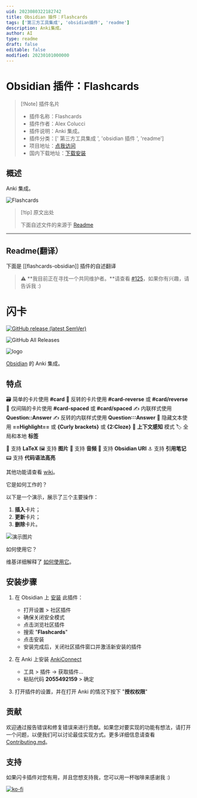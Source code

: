 ```yaml
---
uid: 2023080322182742
title: Obsidian 插件：Flashcards
tags: ['第三方工具集成', 'obsidian插件', 'readme']
description: Anki集成。
author: AI
type: readme
draft: false
editable: false
modified: 20230101000000
---
```


# Obsidian 插件：Flashcards

> [!Note] 插件名片
> - 插件名称：Flashcards
> - 插件作者：Alex Colucci
> - 插件说明：Anki 集成。
> - 插件分类：[' 第三方工具集成 ', 'obsidian 插件 ', 'readme']
> - 项目地址：[点我访问](https://github.com/reuseman/flashcards-obsidian)
> - 国内下载地址：[下载安装](https://pkmer.cn/products/plugin/pluginMarket/?flashcards-obsidian)

## 概述

Anki 集成。

![Flashcards](https://cdn.pkmer.cn/covers/flashcards-obsidian.png!pkmer)

> [!tip] 原文出处
>
>下面自述文件的来源于 [Readme](https://ghproxy.net/https://raw.githubusercontent.com/reuseman/flashcards-obsidian/main/README.md)

---

## Readme(翻译）

下面是 [[flashcards-obsidian]] 插件的自述翻译

> :warning: **我目前正在寻找一个共同维护者。**请查看 [#125](https://github.com/reuseman/flashcards-obsidian/issues/125)，如果你有兴趣，请告诉我 :)

# 闪卡

[![GitHub release (latest SemVer)](https://img.shields.io/github/v/release/reuseman/flashcards-obsidian?style=for-the-badge&sort=semver)](https://github.com/reuseman/flashcards-obsidian/releases/latest)

![GitHub All Releases](https://img.shields.io/github/downloads/reuseman/flashcards-obsidian/total?style=for-the-badge)

![logo](logo.png)

[Obsidian](https://obsidian.md/) 的 Anki 集成。

## 特点

🗃️ 简单的卡片使用 **#card**
🎴 反转的卡片使用 **#card-reverse** 或 **#card/reverse**
📅 仅间隔的卡片使用 **#card-spaced** 或 **#card/spaced**
✍️ 内联样式使用 **Question::Answer**
✍️ 反转的内联样式使用 **Question:::Answer**
📃 隐藏文本使用 **==Highlight==** 或 **{Curly brackets}** 或 **{2:Cloze}**
🧠 **上下文感知** 模式
🏷️ 全局和本地 **标签**

🔢 支持 **LaTeX**
🖼️ 支持 **图片**
🎤 支持 **音频**
🔗 支持 **Obsidian URI**
⚓ 支持 **引用笔记**
📟 支持 **代码语法高亮**

其他功能请查看 [wiki](https://github.com/reuseman/flashcards-obsidian/wiki)。

它是如何工作的？

以下是一个演示，展示了三个主要操作：

1. **插入**卡片；
2. **更新**卡片；
3. **删除**卡片。

![演示图片](docs/demo.gif)

如何使用它？

维基详细解释了 [如何使用它](https://github.com/reuseman/flashcards-obsidian/wiki)。

## 安装步骤

1. 在 Obsidian 上 [安装](obsidian://show-plugin?id=flashcards-obsidian) 此插件：

   - 打开设置 > 社区插件
   - 确保关闭安全模式
   - 点击浏览社区插件
   - 搜索 "**Flashcards**"
   - 点击安装
   - 安装完成后，关闭社区插件窗口并激活新安装的插件

2. 在 Anki 上安装 [AnkiConnect](https://ankiweb.net/shared/info/2055492159)
   - 工具 > 插件 -> 获取插件...
   - 粘贴代码 **2055492159** > 确定

3. 打开插件的设置，并在打开 Anki 的情况下按下 "**授权权限**"

## 贡献

欢迎通过报告错误和修复错误来进行贡献。如果您对要实现的功能有想法，请打开一个问题，以便我们可以讨论最佳实现方式。更多详细信息请查看 [Contributing.md](docs/CONTRIBUTING.md)。

## 支持

如果闪卡插件对您有用，并且您想支持我，您可以用一杯咖啡来感谢我 :)

[![ko-fi](https://ko-fi.com/img/githubbutton_sm.svg)](https://ko-fi.com/V7V0ABKAF)
